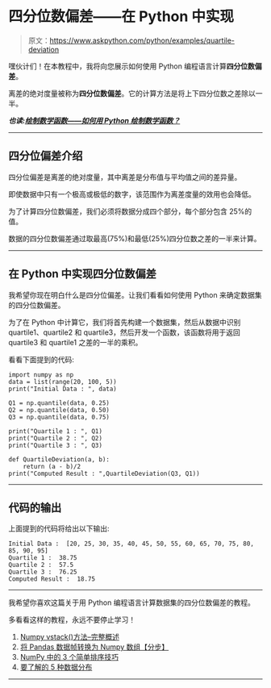 # 四分位数偏差——在 Python 中实现

> 原文：<https://www.askpython.com/python/examples/quartile-deviation>

嘿伙计们！在本教程中，我将向您展示如何使用 Python 编程语言计算**四分位数偏差**。

离差的绝对度量被称为**四分位数偏差**。它的计算方法是将上下四分位数之差除以一半。

***也读:[绘制数学函数——如何用 Python 绘制数学函数？](https://www.askpython.com/python/examples/plot-mathematical-functions)***

* * *

## 四分位偏差介绍

四分位偏差是离差的绝对度量，其中离差是分布值与平均值之间的差异量。

即使数据中只有一个极高或极低的数字，该范围作为离差度量的效用也会降低。

为了计算四分位数偏差，我们必须将数据分成四个部分，每个部分包含 25%的值。

数据的四分位数偏差通过取最高(75%)和最低(25%)四分位数之差的一半来计算。

* * *

## 在 Python 中实现四分位数偏差

我希望你现在明白什么是四分位偏差。让我们看看如何使用 Python 来确定数据集的四分位数偏差。

为了在 Python 中计算它，我们将首先构建一个数据集，然后从数据中识别 quartile1、quartile2 和 quartile3，然后开发一个函数，该函数将用于返回 quartile3 和 quartile1 之差的一半的乘积。

看看下面提到的代码:

```
import numpy as np
data = list(range(20, 100, 5))
print("Initial Data : ", data)

Q1 = np.quantile(data, 0.25)
Q2 = np.quantile(data, 0.50)
Q3 = np.quantile(data, 0.75)

print("Quartile 1 : ", Q1)
print("Quartile 2 : ", Q2)
print("Quartile 3 : ", Q3)

def QuartileDeviation(a, b):
    return (a - b)/2
print("Computed Result : ",QuartileDeviation(Q3, Q1))

```

* * *

## 代码的输出

上面提到的代码将给出以下输出:

```
Initial Data :  [20, 25, 30, 35, 40, 45, 50, 55, 60, 65, 70, 75, 80, 85, 90, 95]
Quartile 1 :  38.75
Quartile 2 :  57.5
Quartile 3 :  76.25
Computed Result :  18.75

```

* * *

我希望你喜欢这篇关于用 Python 编程语言计算数据集的四分位数偏差的教程。

多看看这样的教程，永远不要停止学习！

1.  [Numpy vstack()方法–完整概述](https://www.askpython.com/python-modules/numpy-vstack)
2.  [将 Pandas 数据帧转换为 Numpy 数组【分步】](https://www.askpython.com/python-modules/numpy/pandas-dataframe-to-numpy-array)
3.  [NumPy 中的 3 个简单排序技巧](https://www.askpython.com/python/sorting-techniques-in-numpy)
4.  [要了解的 5 种数据分布](https://www.askpython.com/python-modules/numpy/numpy-data-distributions)

* * *